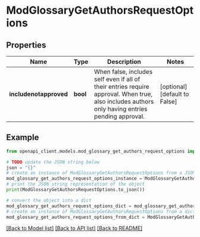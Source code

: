 # ModGlossaryGetAuthorsRequestOptions


## Properties

Name | Type | Description | Notes
------------ | ------------- | ------------- | -------------
**includenotapproved** | **bool** | When false, includes self even if all of their entries require approval. When true, also includes authors only having entries pending approval. | [optional] [default to False]

## Example

```python
from openapi_client.models.mod_glossary_get_authors_request_options import ModGlossaryGetAuthorsRequestOptions

# TODO update the JSON string below
json = "{}"
# create an instance of ModGlossaryGetAuthorsRequestOptions from a JSON string
mod_glossary_get_authors_request_options_instance = ModGlossaryGetAuthorsRequestOptions.from_json(json)
# print the JSON string representation of the object
print(ModGlossaryGetAuthorsRequestOptions.to_json())

# convert the object into a dict
mod_glossary_get_authors_request_options_dict = mod_glossary_get_authors_request_options_instance.to_dict()
# create an instance of ModGlossaryGetAuthorsRequestOptions from a dict
mod_glossary_get_authors_request_options_from_dict = ModGlossaryGetAuthorsRequestOptions.from_dict(mod_glossary_get_authors_request_options_dict)
```
[[Back to Model list]](../README.md#documentation-for-models) [[Back to API list]](../README.md#documentation-for-api-endpoints) [[Back to README]](../README.md)


